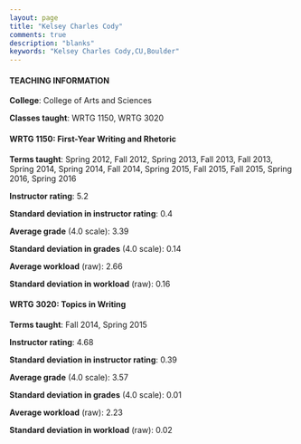 ```yaml
---
layout: page
title: "Kelsey Charles Cody" 
comments: true
description: "blanks"
keywords: "Kelsey Charles Cody,CU,Boulder"
---
```

<head>
<script src="https://ajax.googleapis.com/ajax/libs/jquery/2.1.3/jquery.min.js"></script>
<script src="https://dl.dropboxusercontent.com/s/pc42nxpaw1ea4o9/highcharts.js?dl=0"></script>
<!-- <script src="../assets/js/highcharts.js"></script> -->
<style type="text/css">@font-face {
	font-family: "Bebas Neue";
	src: url(https://www.filehosting.org/file/details/544349/BebasNeue Regular.otf) format("opentype");
	}
	h1.Bebas { 
		font-family: "Bebas Neue", Verdana, Tahoma;
	}
</style>
</head>
	   
#### TEACHING INFORMATION

**College**: College of Arts and Sciences

**Classes taught**: WRTG 1150, WRTG 3020

#### WRTG 1150: First-Year Writing and Rhetoric

**Terms taught**: Spring 2012, Fall 2012, Spring 2013, Fall 2013, Fall 2013, Spring 2014, Spring 2014, Fall 2014, Spring 2015, Fall 2015, Fall 2015, Spring 2016, Spring 2016

**Instructor rating**: 5.2

**Standard deviation in instructor rating**: 0.4

**Average grade** (4.0 scale): 3.39

**Standard deviation in grades** (4.0 scale): 0.14

**Average workload** (raw): 2.66

**Standard deviation in workload** (raw): 0.16

#### WRTG 3020: Topics in Writing

**Terms taught**: Fall 2014, Spring 2015

**Instructor rating**: 4.68

**Standard deviation in instructor rating**: 0.39

**Average grade** (4.0 scale): 3.57

**Standard deviation in grades** (4.0 scale): 0.01

**Average workload** (raw): 2.23

**Standard deviation in workload** (raw): 0.02

